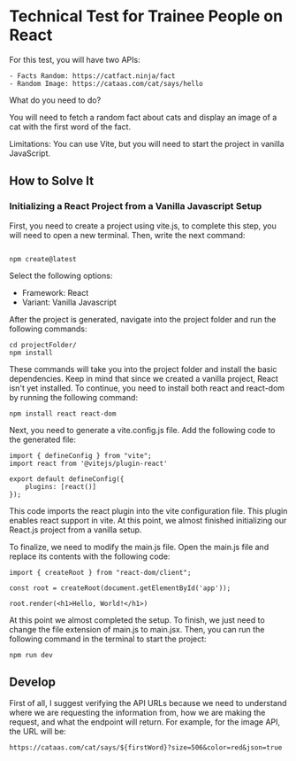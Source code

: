 # Technical Test for Trainee People on React

For this test, you will have two APIs:

    - Facts Random: https://catfact.ninja/fact
    - Random Image: https://cataas.com/cat/says/hello

What do you need to do?

You will need to fetch a random fact about cats and display an image of a cat with the first word of the fact.

Limitations: You can use Vite, but you will need to start the project in vanilla JavaScript.

## How to Solve It

### Initializing a React Project from a Vanilla Javascript Setup
First, you need to create a project using vite.js, to complete this step, you will need to open a new terminal. Then, write the next command:

```

npm create@latest

```
Select the following options:
- Framework: React
- Variant: Vanilla Javascript

After the project is generated, navigate into the project folder and run the following commands:

```
cd projectFolder/
npm install
```

These commands will take you into the project folder and install the basic dependencies. Keep in mind that since we created a vanilla project, React isn't yet installed. To continue, you need to install both react and react-dom by running the following command:

```
npm install react react-dom
```

Next, you need to generate a vite.config.js file. Add the following code to the generated file:

```
import { defineConfig } from "vite";
import react from '@vitejs/plugin-react'

export default defineConfig({
    plugins: [react()]
});
```

This code imports the react plugin into the vite configuration file. This plugin enables react support in vite. At this point, we almost finished initializing our React.js project from a vanilla setup.

To finalize, we need to modify the main.js file. Open the main.js file and replace its contents with the following code: 

```
import { createRoot } from "react-dom/client";

const root = createRoot(document.getElementById('app'));

root.render(<h1>Hello, World!</h1>)

```

At this point we almost completed the setup. To finish, we just need to change the file extension of main.js to main.jsx. Then, you can run the following command in the terminal to start the project:

```
npm run dev
```

## Develop

First of all, I suggest verifying the API URLs because we need to understand where we are requesting the information from, how we are making the request, and what the endpoint will return. For example, for the image API, the URL will be:

```
https://cataas.com/cat/says/${firstWord}?size=506&color=red&json=true
```



